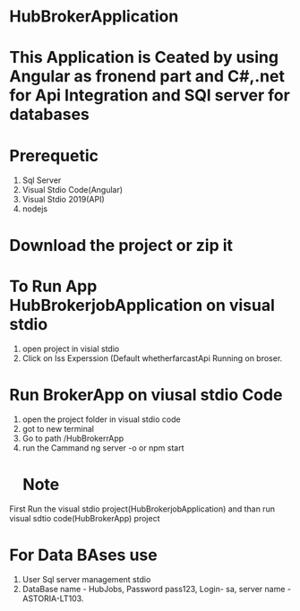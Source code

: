 # HubBrokerApplication
# This Application is Ceated by using Angular as fronend part and C#,.net for Api Integration and SQl server for databases
# Prerequetic
1. Sql Server
2. Visual Stdio Code(Angular)
3. Visual Stdio 2019(API)
4. nodejs
# Download the project or zip it
# To Run App HubBrokerjobApplication on visual stdio
1. open project in visial stdio
2. Click on Iss Experssion (Default whetherfarcastApi Running on broser.
# Run BrokerApp on viusal stdio Code
1. open the project folder in visual stdio code
2. got to new terminal
3. Go to path /HubBrokerrApp
4. run the Cammand ng server -o or npm start
   # Note
First Run the visual stdio project(HubBrokerjobApplication) and than run visual sdtio code(HubBrokerApp) project
# For Data BAses use
1. User Sql server management stdio
2. DataBase name -  HubJobs, Password pass123, Login- sa,  server name -ASTORIA-LT103.
